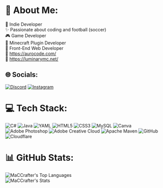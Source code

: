 # 💫 About Me:
🚀 Indie Developer<br>✨ Passionate about coding and football (soccer)<br>🎮 Game Developer<br>🌲 Minecraft Plugin Developer<br>📰 Front-End Web Developer<br>🔗 https://aurocode.com/<br>🔗 https://luminarymc.net/


## 🌐 Socials:
[![Discord](https://img.shields.io/badge/Discord-%237289DA.svg?logo=discord&logoColor=white)](https://discord.gg/99F2cQ2qZd) [![Instagram](https://img.shields.io/badge/Instagram-%23E4405F.svg?logo=Instagram&logoColor=white)](https://instagram.com/_aurorus_aurorus) 

# 💻 Tech Stack:
![C#](https://img.shields.io/badge/c%23-%23239120.svg?style=for-the-badge&logo=csharp&logoColor=white) ![Java](https://img.shields.io/badge/java-%23ED8B00.svg?style=for-the-badge&logo=openjdk&logoColor=white) ![YAML](https://img.shields.io/badge/yaml-%23ffffff.svg?style=for-the-badge&logo=yaml&logoColor=151515) ![HTML5](https://img.shields.io/badge/html5-%23E34F26.svg?style=for-the-badge&logo=html5&logoColor=white) ![CSS3](https://img.shields.io/badge/css3-%231572B6.svg?style=for-the-badge&logo=css3&logoColor=white) ![MySQL](https://img.shields.io/badge/mysql-4479A1.svg?style=for-the-badge&logo=mysql&logoColor=white) ![Canva](https://img.shields.io/badge/Canva-%2300C4CC.svg?style=for-the-badge&logo=Canva&logoColor=white) ![Adobe Photoshop](https://img.shields.io/badge/adobe%20photoshop-%2331A8FF.svg?style=for-the-badge&logo=adobe%20photoshop&logoColor=white) ![Adobe Creative Cloud](https://img.shields.io/badge/Adobe%20Creative%20Cloud-DA1F26.svg?style=for-the-badge&logo=Adobe%20Creative%20Cloud&logoColor=white) ![Apache Maven](https://img.shields.io/badge/Apache%20Maven-C71A36?style=for-the-badge&logo=Apache%20Maven&logoColor=white) ![GitHub](https://img.shields.io/badge/github-%23121011.svg?style=for-the-badge&logo=github&logoColor=white) ![Cloudflare](https://img.shields.io/badge/Cloudflare-F38020?style=for-the-badge&logo=Cloudflare&logoColor=white)
# 📊 GitHub Stats:
![MaCCrafter's Top Languages](https://github-readme-stats.vercel.app/api/top-langs/?username=MaCCrafter&theme=midnight-purple&show_icons=true&hide_border=true&layout=compact) <br>
![MaCCrafter's Stats](https://github-readme-stats.vercel.app/api?username=MaCCrafter&theme=midnight-purple&show_icons=true&hide_border=true&count_private=true)
